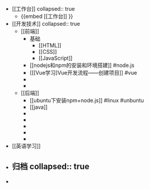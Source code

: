 - [[工作台]] 
  collapsed:: true
	- {{embed [[工作台]] }}
- [[开发技术]]
  collapsed:: true
	- [[前端]]
		- 基础
			- [[HTML]]
			- [[CSS]]
			- [[JavaScript]]
		- [[nodejs和npm的安装和环境搭建]] #node.js
		- [[[Vue学习]Vue开发流程——创建项目]] #vue
		-
		-
	- [[后端]]
		- [[ubuntu下安装npm+node.js]] #linux #unbuntu
		- [[java]]
		-
		-
		-
		-
		-
- [[英语学习]]
- 归档
  collapsed:: true
	-
-